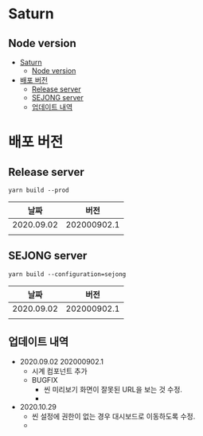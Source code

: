 # Saturn

## Node version

- [Saturn](#saturn)
  - [Node version](#node-version)
- [배포 버전](#배포-버전)
  - [Release server](#release-server)
  - [SEJONG server](#sejong-server)
  - [업데이트 내역](#업데이트-내역)

# 배포 버전

## Release server

```
yarn build --prod
```

| 날짜       | 버전        |
| ---------- | ----------- |
| 2020.09.02 | 202000902.1 |
|            |             |

## SEJONG server

```
yarn build --configuration=sejong
```

| 날짜       | 버전        |
| ---------- | ----------- |
| 2020.09.02 | 202000902.1 |
|            |             |

## 업데이트 내역

- 2020.09.02 202000902.1
  - 시계 컴포넌트 추가
  - BUGFIX
    - 씬 미리보기 화면이 잘못된 URL을 보는 것 수정.
    -
- 2020.10.29
  - 씬 설정에 권한이 없는 경우 대시보드로 이동하도록 수정.
  -
